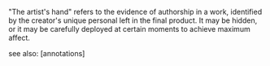 "The artist's hand" refers to the evidence of authorship in a work, identified by the creator's unique personal left in the final product. It may be hidden, or it may be carefully deployed at certain moments to achieve maximum affect.

see also: [annotations]